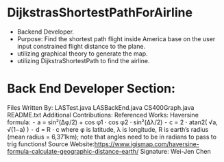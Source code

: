 # DijkstrasShortestPathForAirline
* Backend Developer.
* Purpose: Find the shortest path flight inside America base on the user input constrained flight distance to the plane.
* utilizing graphical theory to generate the map.
* utilizing DijkstraShortestPath to find the airline.

# Back End Developer Section: 
Files Written By: LASTest.java LASBackEnd.java CS400Graph.java README.txt
Additional Contributions:
Referenced Works: 
    Haversine formula: 
            ⁃	a = sin²(Δφ/2) + cos φ1 ⋅ cos φ2 ⋅ sin²(Δλ/2)
            ⁃	c = 2 ⋅ atan2( √a, √(1−a) )
            ⁃	d = R ⋅ c
            where φ is latitude, λ is longitude, R is earth’s radius (mean radius = 6,371km);
            note that angles need to be in radians to pass to trig functions!
    Source Website:https://www.igismap.com/haversine-formula-calculate-geographic-distance-earth/
Signature: Wei-Jen Chen
